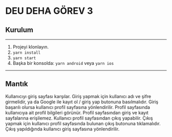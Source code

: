 # DEU DEHA GÖREV 3

## Kurulum

---

1. Projeyi klonlayın.
2. `yarn install`
3. `yarn start`
4. Başka bir konsolda: `yarn android` veya `yarn ios`
---

## Mantık
Kullanıcıyı giriş sayfası karşılar. Giriş yapmak için kullanıcı adı ve şifre girmelidir, ya da Google ile kayıt ol / giriş yap butonuna basılmalıdır. Giriş başarılı olursa kullanıcı profil sayfasına yönlendirilir. Profil sayfasında kullanıcıya ait profil bilgileri görünür. Profil sayfasından giriş ve kayıt sayfalarına erişilemez. Kullanıcı profil sayfasından çıkış yapabilir. Çıkış yapmak için kullanıcı profil sayfasında bulunan çıkış butonuna tıklamalıdır. Çıkış yapıldığında kullanıcı giriş sayfasına yönlendirilir.